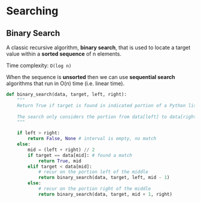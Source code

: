 # Searching

## Binary Search

A classic recursive algorithm, **binary search**, that is used to locate a target value within a **sorted sequence** of n elements.

Time complexity: `O(log n)`

When the sequence is **unsorted** then we can use **sequential search** algorithms that run in O(n) time (i.e. linear time).


```python
def binary_search(data, target, left, right):
    """
    Return True if target is found in indicated portion of a Python list.
    
    The search only considers the portion from data[left] to data[right] inclusive.
    """

    if left > right:
        return False, None # interval is empty, no match
    else:
        mid = (left + right) // 2
        if target == data[mid]: # found a match
            return True, mid
        elif target < data[mid]:
            # recur on the portion left of the middle
            return binary_search(data, target, left, mid - 1)
        else:
            # recur on the portion right of the middle
            return binary_search(data, target, mid + 1, right)
```

[^1]: Data Structures and Algorithms in Python by M. Goodrich, R. Tamassia, M. Goldwasser
